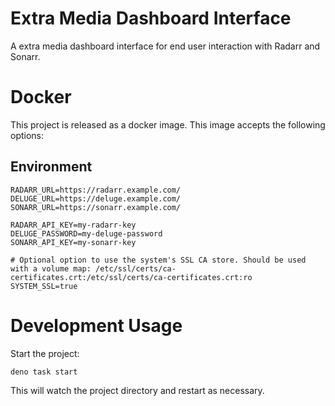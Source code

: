 # Extra Media Dashboard Interface

A extra media dashboard interface for end user interaction with Radarr and
Sonarr.

# Docker

This project is released as a docker image. This image accepts the following
options:

## Environment

```
RADARR_URL=https://radarr.example.com/
DELUGE_URL=https://deluge.example.com/
SONARR_URL=https://sonarr.example.com/

RADARR_API_KEY=my-radarr-key
DELUGE_PASSWORD=my-deluge-password
SONARR_API_KEY=my-sonarr-key

# Optional option to use the system's SSL CA store. Should be used with a volume map: /etc/ssl/certs/ca-certificates.crt:/etc/ssl/certs/ca-certificates.crt:ro
SYSTEM_SSL=true
```

# Development Usage

Start the project:

```
deno task start
```

This will watch the project directory and restart as necessary.
